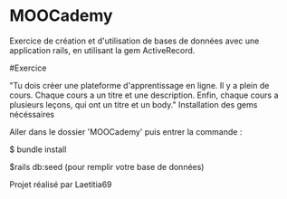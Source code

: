 # MOOCademy

Exercice de création et d'utilisation de bases de données avec une application rails, en utilisant la gem ActiveRecord.

#Exercice

"Tu dois créer une plateforme d'apprentissage en ligne. Il y a plein de cours. Chaque cours a un titre et une description. Enfin, chaque cours a plusieurs leçons, qui ont un titre et un body."
Installation des gems nécéssaires

Aller dans le dossier 'MOOCademy' puis entrer la commande :

$ bundle install

$rails db:seed (pour remplir votre base de données)

Projet réalisé par Laetitia69
